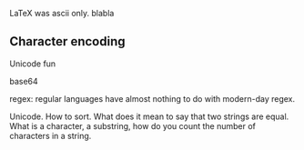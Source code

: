 LaTeX was ascii only. blabla

## Character encoding

Unicode fun

base64

regex: regular languages have almost nothing to do with modern-day regex.

Unicode. How to sort. What does it mean to say that two strings are equal. What is a character, a substring, how do you count the number of characters in a string.


